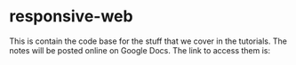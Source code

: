 responsive-web
==============

This is contain the code base for the stuff that we cover in the tutorials. The notes will be posted online on Google Docs. The link to access them is: <a href=""></a>
